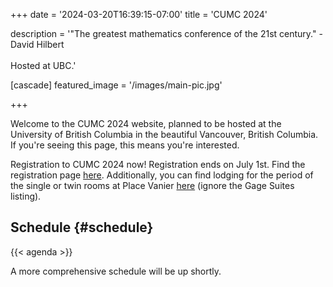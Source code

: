 +++
date = '2024-03-20T16:39:15-07:00'
title = 'CUMC 2024'

description = '"The greatest mathematics conference of the 21st century." - David Hilbert<br><br>Hosted at UBC.'

[cascade]
  featured_image = '/images/main-pic.jpg'
  
+++

Welcome to the CUMC 2024 website, planned to be hosted at the University of British Columbia in the beautiful Vancouver, British Columbia.
If you're seeing this page, this means you're interested.

Registration to CUMC 2024 now! Registration ends on July 1st. Find the registration page [here](https://portal.cms.math.ca/mrm/events/EventDetailBridge.aspx?eid=%5E%5E62). Additionally, you can find lodging for the period of the single or twin rooms at Place Vanier [here](https://reserve.suitesatubc.com/vancouver/availability.asp?hotelCode=*&startDate=07%2F08%2F2024&endDate=07%2F12%2F2024&adults=1&children=&rooms=1&requesttype=invBlockCode&code=+V240708B) (ignore the Gage Suites listing).

## Schedule {#schedule}

{{< agenda >}}

A more comprehensive schedule will be up shortly.
